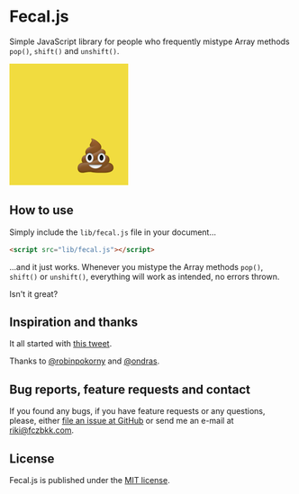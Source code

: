 # Fecal.js

Simple JavaScript library for people who frequently mistype Array methods `pop()`, `shift()` and `unshift()`.

![Fecal.js logo](assets/fecal.js.png)

## How to use

Simply include the `lib/fecal.js` file in your document...

```html
<script src="lib/fecal.js"></script>
```

...and it just works. Whenever you mistype the Array methods `pop()`, `shift()` or `unshift()`, everything will work as intended, no errors thrown.

Isn't it great?

## Inspiration and thanks

It all started with [this tweet](https://twitter.com/fczbkk/status/610708178154725376).

Thanks to [@robinpokorny](https://github.com/robinpokorny) and [@ondras](https://github.com/ondras).

## Bug reports, feature requests and contact

If you found any bugs, if you have feature requests or any questions, please, either [file an issue at GitHub](https://github.com/fczbkk/fecal/issues) or send me an e-mail at [riki@fczbkk.com](mailto:riki@fczbkk.com).

## License

Fecal.js is published under the [MIT license](https://github.com/fczbkk/fecal/blob/master/LICENSE).
